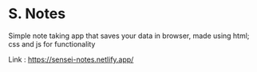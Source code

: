 # S. Notes
Simple note taking app that saves your data in browser, made using html; css and js for functionality

Link : https://sensei-notes.netlify.app/

